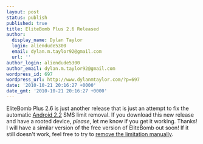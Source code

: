 ```yaml
---
layout: post
status: publish
published: true
title: EliteBomb Plus 2.6 Released
author:
  display_name: Dylan Taylor
  login: aliendude5300
  email: dylan.m.taylor92@gmail.com
  url: ''
author_login: aliendude5300
author_email: dylan.m.taylor92@gmail.com
wordpress_id: 697
wordpress_url: http://www.dylanmtaylor.com/?p=697
date: '2010-10-21 20:16:27 +0000'
date_gmt: '2010-10-21 20:16:27 +0000'
---
```

<p>EliteBomb Plus 2.6 is just another release that is just an attempt to fix the automatic <a class="zem_slink" title="Android" rel="homepage" href="http://code.google.com/android/">Android 2.2</a> SMS limit removal. If you download this new release and have a rooted device, <em>please</em>, let me know if you get it working. Thanks! I will have a similar version of the free version of EliteBomb out soon! If it still doesn't work, feel free to try to <a href="http://www.dylanmtaylor.com/2010/10/19/closer-to-a-proper-froyo-limit-removal-fix/">remove the limitation manually</a>.</p>
